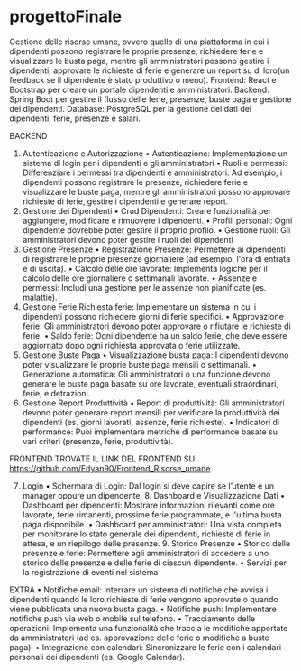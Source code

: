 # progettoFinale

Gestione delle risorse umane, ovvero quello di una piattaforma in cui i dipendenti possono registrare le proprie presenze, richiedere ferie e visualizzare le busta paga, mentre gli amministratori possono gestire i dipendenti, approvare le richieste di ferie e generare un report su di loro(un feedback se il dipendente è stato produttivo o meno).
Frontend: React e Bootstrap per creare un portale dipendenti e amministratori.
Backend: Spring Boot per gestire il flusso delle ferie, presenze, buste paga e gestione dei dipendenti.
Database: PostgreSQL per la gestione dei dati dei dipendenti, ferie, presenze e salari.

BACKEND

1. Autenticazione e Autorizzazione
   • Autenticazione: Implementazione un sistema di login per i dipendenti e gli amministratori
   • Ruoli e permessi: Differenziare i permessi tra dipendenti e amministratori. Ad esempio, i dipendenti possono registrare le presenze, richiedere ferie e visualizzare le buste paga, mentre gli amministratori possono approvare richieste di ferie, gestire i dipendenti e generare report.
2. Gestione dei Dipendenti
   • Crud Dipendenti: Creare funzionalità per aggiungere, modificare e rimuovere i dipendenti.
   • Profili personali: Ogni dipendente dovrebbe poter gestire il proprio profilo.
   • Gestione ruoli: Gli amministratori devono poter gestire i ruoli dei dipendenti
3. Gestione Presenze
   • Registrazione Presenze: Permettere ai dipendenti di registrare le proprie presenze giornaliere (ad esempio, l'ora di entrata e di uscita).
   • Calcolo delle ore lavorate: Implementa logiche per il calcolo delle ore giornaliere o settimanali lavorate.
   • Assenze e permessi: Includi una gestione per le assenze non pianificate (es. malattie).
4. Gestione Ferie
   Richiesta ferie: Implementare un sistema in cui i dipendenti possono richiedere giorni di ferie specifici.
   • Approvazione ferie: Gli amministratori devono poter approvare o rifiutare le richieste di ferie.
   • Saldo ferie: Ogni dipendente ha un saldo ferie, che deve essere aggiornato dopo ogni richiesta approvata o ferie utilizzate.
5. Gestione Buste Paga
   • Visualizzazione busta paga: I dipendenti devono poter visualizzare le proprie buste paga mensili o settimanali.
   • Generazione automatica: Gli amministratori o una funzione devono generare le buste paga basate su ore lavorate, eventuali straordinari, ferie, e detrazioni.
6. Gestione Report Produttività
   • Report di produttività: Gli amministratori devono poter generare report mensili per verificare la produttività dei dipendenti (es. giorni lavorati, assenze, ferie richieste).
   • Indicatori di performance: Puoi implementare metriche di performance basate su vari criteri (presenze, ferie, produttività).

FRONTEND
TROVATE IL LINK DEL FRONTEND SU: https://github.com/Edyan90/Frontend_Risorse_umane.

7. Login
   • Schermata di Login: Dal login si deve capire se l’utente è un manager oppure un dipendente. 8. Dashboard e Visualizzazione Dati
   • Dashboard per dipendenti: Mostrare informazioni rilevanti come ore lavorate, ferie rimanenti, prossime ferie programmate, e l'ultima busta paga disponibile.
   • Dashboard per amministratori: Una vista completa per monitorare lo stato generale dei dipendenti, richieste di ferie in attesa, e un riepilogo delle presenze. 9. Storico Presenze
   • Storico delle presenze e ferie: Permettere agli amministratori di accedere a uno storico delle presenze e delle ferie di ciascun dipendente.
   • Servizi per la registrazione di eventi nel sistema

EXTRA
• Notifiche email: Interrare un sistema di notifiche che avvisa i dipendenti quando le loro richieste di ferie vengono approvate o quando viene pubblicata una nuova busta paga.
• Notifiche push: Implementare notifiche push via web o mobile sul telefono.
• Tracciamento delle operazioni: Implementa una funzionalità che traccia le modifiche apportate da amministratori (ad es. approvazione delle ferie o modifiche a buste paga).
• Integrazione con calendari: Sincronizzare le ferie con i calendari personali dei dipendenti (es. Google Calendar).
